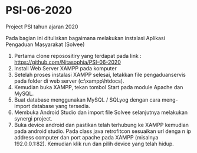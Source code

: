 # PSI-06-2020
Project PSI tahun ajaran 2020


Pada bagian ini dituliskan bagaimana melakukan instalasi Aplikasi Pengaduan Masyarakat (Solvee)
1. Pertama clone reposositiry yang terdapat pada link : https://github.com/Nitasophia/PSI-06-2020
2.	Install Web Server XAMPP pada komputer
3.	Setelah proses instalasi XAMPP selesai, letakkan file pengaduanservis pada folder di web server (c:\xampp\htdocs\).
4.	Kemudian buka XAMPP, tekan tombol Start pada module Apache dan MySQL.
5.	Buat database menggunakan MySQL / SQLyog dengan cara meng-import database yang tersedia.
6.	Membuka Android Studio dan import file Solvee selanjutnya melakukan synergi project.
7.	Buka device android dan pastikan telah terhubung ke XAMPP kemudian pada android studio. Pada class java retrofitcon sesuaikan url denga n ip address computer dan port apache pada XAMPP (misalnya 192.0.0.1:82). Kemudian klik run dan pilih device yang telah hidup. 

